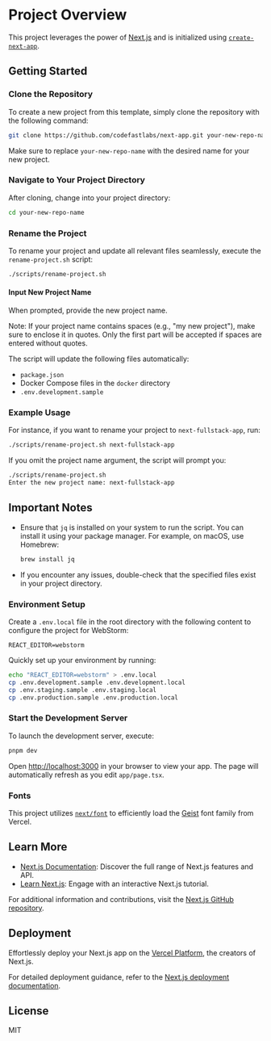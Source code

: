 # Project Overview

This project leverages the power of [Next.js](https://nextjs.org) and is initialized using [`create-next-app`](https://nextjs.org/docs/app/api-reference/cli/create-next-app).

## Getting Started

### Clone the Repository

To create a new project from this template, simply clone the repository with the following command:

```bash
git clone https://github.com/codefastlabs/next-app.git your-new-repo-name
```

Make sure to replace `your-new-repo-name` with the desired name for your new project.

### Navigate to Your Project Directory

After cloning, change into your project directory:

```bash
cd your-new-repo-name
```

### Rename the Project

To rename your project and update all relevant files seamlessly, execute the `rename-project.sh` script:

```bash
./scripts/rename-project.sh
```

#### Input New Project Name

When prompted, provide the new project name.

Note: If your project name contains spaces (e.g., "my new project"), make sure to enclose it in quotes. Only the first part will be accepted if spaces are entered without quotes.

The script will update the following files automatically:

- `package.json`
- Docker Compose files in the `docker` directory
- `.env.development.sample`

### Example Usage

For instance, if you want to rename your project to `next-fullstack-app`, run:

```bash
./scripts/rename-project.sh next-fullstack-app
```

If you omit the project name argument, the script will prompt you:

```bash
./scripts/rename-project.sh
Enter the new project name: next-fullstack-app
```

## Important Notes

- Ensure that `jq` is installed on your system to run the script. You can install it using your package manager. For example, on macOS, use Homebrew:

  ```bash
  brew install jq
  ```

- If you encounter any issues, double-check that the specified files exist in your project directory.

### Environment Setup

Create a `.env.local` file in the root directory with the following content to configure the project for WebStorm:

```dotenv
REACT_EDITOR=webstorm
```

Quickly set up your environment by running:

```bash
echo "REACT_EDITOR=webstorm" > .env.local
cp .env.development.sample .env.development.local
cp .env.staging.sample .env.staging.local
cp .env.production.sample .env.production.local
```

### Start the Development Server

To launch the development server, execute:

```bash
pnpm dev
```

Open [http://localhost:3000](http://localhost:3000) in your browser to view your app. The page will automatically refresh as you edit `app/page.tsx`.

### Fonts

This project utilizes [`next/font`](https://nextjs.org/docs/app/building-your-application/optimizing/fonts) to efficiently load the [Geist](https://vercel.com/font) font family from Vercel.

## Learn More

- [Next.js Documentation](https://nextjs.org/docs): Discover the full range of Next.js features and API.
- [Learn Next.js](https://nextjs.org/learn): Engage with an interactive Next.js tutorial.

For additional information and contributions, visit the [Next.js GitHub repository](https://github.com/vercel/next.js).

## Deployment

Effortlessly deploy your Next.js app on the [Vercel Platform](https://vercel.com/new?utm_medium=default-template&filter=next.js&utm_source=create-next-app&utm_campaign=create-next-app-readme), the creators of Next.js.

For detailed deployment guidance, refer to the [Next.js deployment documentation](https://nextjs.org/docs/app/building-your-application/deploying).

## License

MIT
